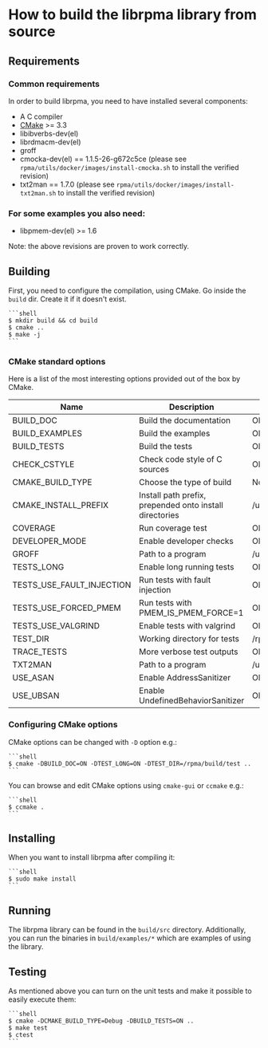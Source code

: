 # How to build the librpma library from source

## Requirements

### Common requirements

In order to build librpma, you need to have installed several components:

- A C compiler
- [CMake](http://www.cmake.org) >= 3.3
- libibverbs-dev(el)
- librdmacm-dev(el)
- groff
- cmocka-dev(el) == 1.1.5-26-g672c5ce (please see `rpma/utils/docker/images/install-cmocka.sh` to install the verified revision)
- txt2man == 1.7.0 (please see `rpma/utils/docker/images/install-txt2man.sh` to install the verified revision)

### For some examples you also need:

- libpmem-dev(el) >= 1.6

Note: the above revisions are proven to work correctly.

## Building
First, you need to configure the compilation, using CMake. Go inside the
`build` dir. Create it if it doesn't exist.

	```shell
	$ mkdir build && cd build
	$ cmake ..
	$ make -j
	```

### CMake standard options
Here is a list of the most interesting options
provided out of the box by CMake.

| Name | Description | Values |
| --- | --- | --- |
| BUILD_DOC | Build the documentation | ON/OFF |
| BUILD_EXAMPLES | Build the examples | ON/OFF |
| BUILD_TESTS | Build the tests | ON/OFF |
| CHECK_CSTYLE | Check code style of C sources | ON/OFF |
| CMAKE_BUILD_TYPE | Choose the type of build | None/Debug/Release/RelWithDebInfo |
| CMAKE_INSTALL_PREFIX | Install path prefix, prepended onto install directories | /usr/local |
| COVERAGE | Run coverage test | ON/OFF |
| DEVELOPER_MODE | Enable developer checks | ON/OFF |
| GROFF | Path to a program | /usr/bin/groff |
| TESTS_LONG | Enable long running tests | ON/OFF |
| TESTS_USE_FAULT_INJECTION | Run tests with fault injection | ON/OFF |
| TESTS_USE_FORCED_PMEM | Run tests with PMEM_IS_PMEM_FORCE=1 | ON/OFF |
| TESTS_USE_VALGRIND | Enable tests with valgrind | ON/OFF |
| TEST_DIR | Working directory for tests | /rpma/build/test |
| TRACE_TESTS | More verbose test outputs | ON/OFF |
| TXT2MAN | Path to a program | /usr/local/bin/txt2man |
| USE_ASAN | Enable AddressSanitizer | ON/OFF |
| USE_UBSAN | Enable UndefinedBehaviorSanitizer | ON/OFF |

### Configuring CMake options

CMake options can be changed with ```-D``` option e.g.:

	```shell
	$ cmake -DBUILD_DOC=ON -DTEST_LONG=ON -DTEST_DIR=/rpma/build/test ..
	```

You can browse and edit CMake options using ```cmake-gui``` or ```ccmake``` e.g.:

	```shell
	$ ccmake .
	```

## Installing

When you want to install librpma after compiling it:

	```shell
	$ sudo make install
	```

## Running

The librpma library can be found in the `build/src` directory.
Additionally, you can run the binaries in `build/examples/*` which are examples of using the library.

## Testing

As mentioned above you can turn on the unit tests and make it possible to easily
execute them:

	```shell
	$ cmake -DCMAKE_BUILD_TYPE=Debug -DBUILD_TESTS=ON ..
	$ make test
	$ ctest
	```

